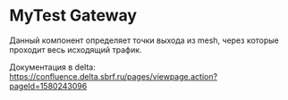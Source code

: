 # MyTest Gateway

Данный компонент определяет точки выхода из mesh, через которые проходит весь исходящий трафик.

Документация в delta:
https://confluence.delta.sbrf.ru/pages/viewpage.action?pageId=1580243096

